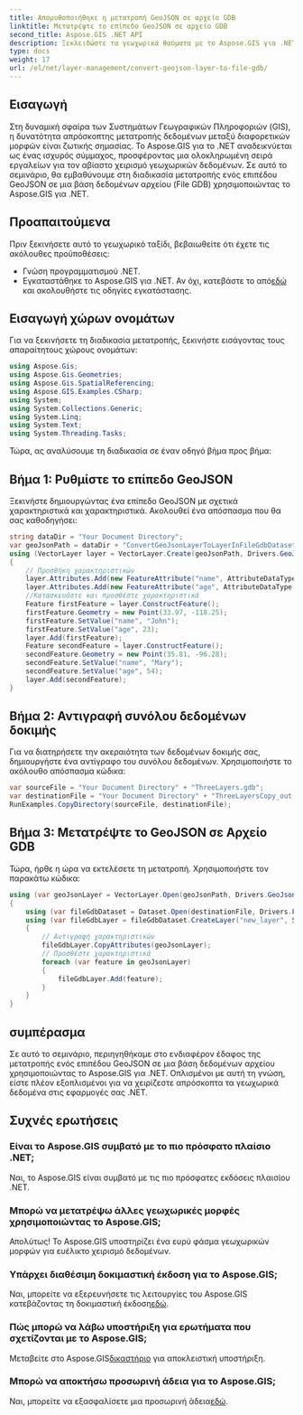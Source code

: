 ```yaml
---
title: Απομυθοποιήθηκε η μετατροπή GeoJSON σε αρχείο GDB
linktitle: Μετατρέψτε το επίπεδο GeoJSON σε αρχείο GDB
second_title: Aspose.GIS .NET API
description: Ξεκλειδώστε τα γεωχωρικά θαύματα με το Aspose.GIS για .NET! Μετατρέψτε εύκολα τα επίπεδα GeoJSON σε βάσεις δεδομένων αρχείων. Δοκίμασέ το τώρα! #Αποθέστε #GIS
type: docs
weight: 17
url: /el/net/layer-management/convert-geojson-layer-to-file-gdb/
---
```

## Εισαγωγή
Στη δυναμική σφαίρα των Συστημάτων Γεωγραφικών Πληροφοριών (GIS), η δυνατότητα απρόσκοπτης μετατροπής δεδομένων μεταξύ διαφορετικών μορφών είναι ζωτικής σημασίας. Το Aspose.GIS για το .NET αναδεικνύεται ως ένας ισχυρός σύμμαχος, προσφέροντας μια ολοκληρωμένη σειρά εργαλείων για τον αβίαστο χειρισμό γεωχωρικών δεδομένων. Σε αυτό το σεμινάριο, θα εμβαθύνουμε στη διαδικασία μετατροπής ενός επιπέδου GeoJSON σε μια βάση δεδομένων αρχείου (File GDB) χρησιμοποιώντας το Aspose.GIS για .NET.
## Προαπαιτούμενα
Πριν ξεκινήσετε αυτό το γεωχωρικό ταξίδι, βεβαιωθείτε ότι έχετε τις ακόλουθες προϋποθέσεις:
- Γνώση προγραμματισμού .NET.
-  Εγκαταστάθηκε το Aspose.GIS για .NET. Αν όχι, κατεβάστε το από[εδώ](https://releases.aspose.com/gis/net/) και ακολουθήστε τις οδηγίες εγκατάστασης.
## Εισαγωγή χώρων ονομάτων
Για να ξεκινήσετε τη διαδικασία μετατροπής, ξεκινήστε εισάγοντας τους απαραίτητους χώρους ονομάτων:
```csharp
using Aspose.Gis;
using Aspose.Gis.Geometries;
using Aspose.Gis.SpatialReferencing;
using Aspose.GIS.Examples.CSharp;
using System;
using System.Collections.Generic;
using System.Linq;
using System.Text;
using System.Threading.Tasks;
```
Τώρα, ας αναλύσουμε τη διαδικασία σε έναν οδηγό βήμα προς βήμα:
## Βήμα 1: Ρυθμίστε το επίπεδο GeoJSON
Ξεκινήστε δημιουργώντας ένα επίπεδο GeoJSON με σχετικά χαρακτηριστικά και χαρακτηριστικά. Ακολουθεί ένα απόσπασμα που θα σας καθοδηγήσει:
```csharp
string dataDir = "Your Document Directory";
var geoJsonPath = dataDir + "ConvertGeoJsonLayerToLayerInFileGdbDataset_out.json";
using (VectorLayer layer = VectorLayer.Create(geoJsonPath, Drivers.GeoJson))
{
    // Προσθήκη χαρακτηριστικών
    layer.Attributes.Add(new FeatureAttribute("name", AttributeDataType.String));
    layer.Attributes.Add(new FeatureAttribute("age", AttributeDataType.Integer));
    //Κατασκευάστε και προσθέστε χαρακτηριστικά
    Feature firstFeature = layer.ConstructFeature();
    firstFeature.Geometry = new Point(33.97, -118.25);
    firstFeature.SetValue("name", "John");
    firstFeature.SetValue("age", 23);
    layer.Add(firstFeature);
    Feature secondFeature = layer.ConstructFeature();
    secondFeature.Geometry = new Point(35.81, -96.28);
    secondFeature.SetValue("name", "Mary");
    secondFeature.SetValue("age", 54);
    layer.Add(secondFeature);
}
```
## Βήμα 2: Αντιγραφή συνόλου δεδομένων δοκιμής
Για να διατηρήσετε την ακεραιότητα των δεδομένων δοκιμής σας, δημιουργήστε ένα αντίγραφο του συνόλου δεδομένων. Χρησιμοποιήστε το ακόλουθο απόσπασμα κώδικα:
```csharp
var sourceFile = "Your Document Directory" + "ThreeLayers.gdb";
var destinationFile = "Your Document Directory" + "ThreeLayersCopy_out.gdb";
RunExamples.CopyDirectory(sourceFile, destinationFile);
```
## Βήμα 3: Μετατρέψτε το GeoJSON σε Αρχείο GDB
Τώρα, ήρθε η ώρα να εκτελέσετε τη μετατροπή. Χρησιμοποιήστε τον παρακάτω κώδικα:
```csharp
using (var geoJsonLayer = VectorLayer.Open(geoJsonPath, Drivers.GeoJson))
{
    using (var fileGdbDataset = Dataset.Open(destinationFile, Drivers.FileGdb))
    using (var fileGdbLayer = fileGdbDataset.CreateLayer("new_layer", SpatialReferenceSystem.Wgs84))
    {
        // Αντιγραφή χαρακτηριστικών
        fileGdbLayer.CopyAttributes(geoJsonLayer);
        // Προσθέστε χαρακτηριστικά
        foreach (var feature in geoJsonLayer)
        {
            fileGdbLayer.Add(feature);
        }
    }
}
```
## συμπέρασμα
Σε αυτό το σεμινάριο, περιηγηθήκαμε στο ενδιαφέρον έδαφος της μετατροπής ενός επιπέδου GeoJSON σε μια βάση δεδομένων αρχείου χρησιμοποιώντας το Aspose.GIS για .NET. Οπλισμένοι με αυτή τη γνώση, είστε πλέον εξοπλισμένοι για να χειρίζεστε απρόσκοπτα τα γεωχωρικά δεδομένα στις εφαρμογές σας .NET.
## Συχνές ερωτήσεις
### Είναι το Aspose.GIS συμβατό με το πιο πρόσφατο πλαίσιο .NET;
Ναι, το Aspose.GIS είναι συμβατό με τις πιο πρόσφατες εκδόσεις πλαισίου .NET.
### Μπορώ να μετατρέψω άλλες γεωχωρικές μορφές χρησιμοποιώντας το Aspose.GIS;
Απολύτως! Το Aspose.GIS υποστηρίζει ένα ευρύ φάσμα γεωχωρικών μορφών για ευέλικτο χειρισμό δεδομένων.
### Υπάρχει διαθέσιμη δοκιμαστική έκδοση για το Aspose.GIS;
 Ναι, μπορείτε να εξερευνήσετε τις λειτουργίες του Aspose.GIS κατεβάζοντας τη δοκιμαστική έκδοση[εδώ](https://releases.aspose.com/).
### Πώς μπορώ να λάβω υποστήριξη για ερωτήματα που σχετίζονται με το Aspose.GIS;
 Μεταβείτε στο Aspose.GIS[δικαστήριο](https://forum.aspose.com/c/gis/33) για αποκλειστική υποστήριξη.
### Μπορώ να αποκτήσω προσωρινή άδεια για το Aspose.GIS;
 Ναι, μπορείτε να εξασφαλίσετε μια προσωρινή άδεια[εδώ](https://purchase.aspose.com/temporary-license/).